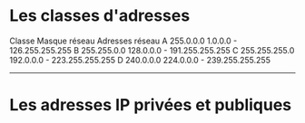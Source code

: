 # Les classes d'adresses

Classe	Masque réseau	Adresses réseau
A	255.0.0.0	1.0.0.0 - 126.255.255.255
B	255.255.0.0	128.0.0.0 - 191.255.255.255
C	255.255.255.0	192.0.0.0 - 223.255.255.255
D	240.0.0.0	224.0.0.0 - 239.255.255.255

-----------------------------------------------------------

# Les adresses IP privées et publiques
